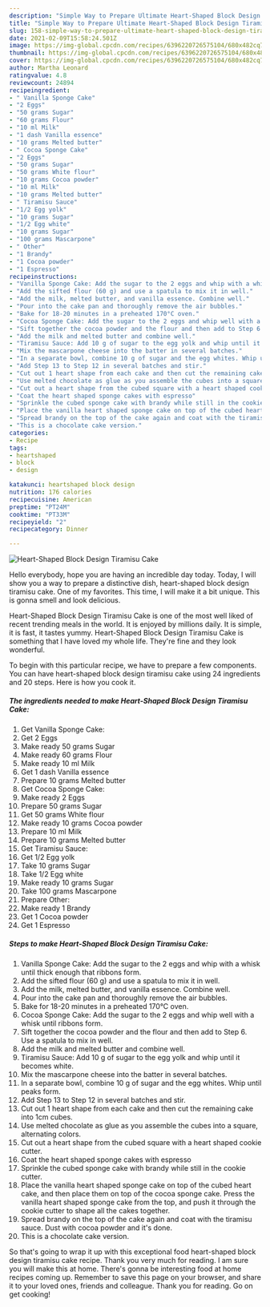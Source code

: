 ```yaml
---
description: "Simple Way to Prepare Ultimate Heart-Shaped Block Design Tiramisu Cake"
title: "Simple Way to Prepare Ultimate Heart-Shaped Block Design Tiramisu Cake"
slug: 158-simple-way-to-prepare-ultimate-heart-shaped-block-design-tiramisu-cake
date: 2021-02-09T15:58:24.501Z
image: https://img-global.cpcdn.com/recipes/6396220726575104/680x482cq70/heart-shaped-block-design-tiramisu-cake-recipe-main-photo.jpg
thumbnail: https://img-global.cpcdn.com/recipes/6396220726575104/680x482cq70/heart-shaped-block-design-tiramisu-cake-recipe-main-photo.jpg
cover: https://img-global.cpcdn.com/recipes/6396220726575104/680x482cq70/heart-shaped-block-design-tiramisu-cake-recipe-main-photo.jpg
author: Martha Leonard
ratingvalue: 4.8
reviewcount: 24894
recipeingredient:
- " Vanilla Sponge Cake"
- "2 Eggs"
- "50 grams Sugar"
- "60 grams Flour"
- "10 ml Milk"
- "1 dash Vanilla essence"
- "10 grams Melted butter"
- " Cocoa Sponge Cake"
- "2 Eggs"
- "50 grams Sugar"
- "50 grams White flour"
- "10 grams Cocoa powder"
- "10 ml Milk"
- "10 grams Melted butter"
- " Tiramisu Sauce"
- "1/2 Egg yolk"
- "10 grams Sugar"
- "1/2 Egg white"
- "10 grams Sugar"
- "100 grams Mascarpone"
- " Other"
- "1 Brandy"
- "1 Cocoa powder"
- "1 Espresso"
recipeinstructions:
- "Vanilla Sponge Cake: Add the sugar to the 2 eggs and whip with a whisk until thick enough that ribbons form."
- "Add the sifted flour (60 g) and use a spatula to mix it in well."
- "Add the milk, melted butter, and vanilla essence. Combine well."
- "Pour into the cake pan and thoroughly remove the air bubbles."
- "Bake for 18-20 minutes in a preheated 170°C oven."
- "Cocoa Sponge Cake: Add the sugar to the 2 eggs and whip well with a whisk until ribbons form."
- "Sift together the cocoa powder and the flour and then add to Step 6. Use a spatula to mix in well."
- "Add the milk and melted butter and combine well."
- "Tiramisu Sauce: Add 10 g of sugar to the egg yolk and whip until it becomes white."
- "Mix the mascarpone cheese into the batter in several batches."
- "In a separate bowl, combine 10 g of sugar and the egg whites. Whip until peaks form."
- "Add Step 13 to Step 12 in several batches and stir."
- "Cut out 1 heart shape from each cake and then cut the remaining cake into 1cm cubes."
- "Use melted chocolate as glue as you assemble the cubes into a square, alternating colors."
- "Cut out a heart shape from the cubed square with a heart shaped cookie cutter."
- "Coat the heart shaped sponge cakes with espresso"
- "Sprinkle the cubed sponge cake with brandy while still in the cookie cutter."
- "Place the vanilla heart shaped sponge cake on top of the cubed heart cake, and then place them on top of the cocoa sponge cake. Press the vanilla heart shaped sponge cake from the top, and push it through the cookie cutter to shape all the cakes together."
- "Spread brandy on the top of the cake again and coat with the tiramisu sauce. Dust with cocoa powder and it&#39;s done."
- "This is a chocolate cake version."
categories:
- Recipe
tags:
- heartshaped
- block
- design

katakunci: heartshaped block design 
nutrition: 176 calories
recipecuisine: American
preptime: "PT24M"
cooktime: "PT33M"
recipeyield: "2"
recipecategory: Dinner

---
```



![Heart-Shaped Block Design Tiramisu Cake](https://img-global.cpcdn.com/recipes/6396220726575104/680x482cq70/heart-shaped-block-design-tiramisu-cake-recipe-main-photo.jpg)

Hello everybody, hope you are having an incredible day today. Today, I will show you a way to prepare a distinctive dish, heart-shaped block design tiramisu cake. One of my favorites. This time, I will make it a bit unique. This is gonna smell and look delicious.

Heart-Shaped Block Design Tiramisu Cake is one of the most well liked of recent trending meals in the world. It is enjoyed by millions daily. It is simple, it is fast, it tastes yummy. Heart-Shaped Block Design Tiramisu Cake is something that I have loved my whole life. They're fine and they look wonderful.




To begin with this particular recipe, we have to prepare a few components. You can have heart-shaped block design tiramisu cake using 24 ingredients and 20 steps. Here is how you cook it.

<!--inarticleads1-->

##### The ingredients needed to make Heart-Shaped Block Design Tiramisu Cake:

1. Get  Vanilla Sponge Cake:
1. Get 2 Eggs
1. Make ready 50 grams Sugar
1. Make ready 60 grams Flour
1. Make ready 10 ml Milk
1. Get 1 dash Vanilla essence
1. Prepare 10 grams Melted butter
1. Get  Cocoa Sponge Cake:
1. Make ready 2 Eggs
1. Prepare 50 grams Sugar
1. Get 50 grams White flour
1. Make ready 10 grams Cocoa powder
1. Prepare 10 ml Milk
1. Prepare 10 grams Melted butter
1. Get  Tiramisu Sauce:
1. Get 1/2 Egg yolk
1. Take 10 grams Sugar
1. Take 1/2 Egg white
1. Make ready 10 grams Sugar
1. Take 100 grams Mascarpone
1. Prepare  Other:
1. Make ready 1 Brandy
1. Get 1 Cocoa powder
1. Get 1 Espresso




<!--inarticleads2-->

##### Steps to make Heart-Shaped Block Design Tiramisu Cake:

1. Vanilla Sponge Cake: Add the sugar to the 2 eggs and whip with a whisk until thick enough that ribbons form.
1. Add the sifted flour (60 g) and use a spatula to mix it in well.
1. Add the milk, melted butter, and vanilla essence. Combine well.
1. Pour into the cake pan and thoroughly remove the air bubbles.
1. Bake for 18-20 minutes in a preheated 170°C oven.
1. Cocoa Sponge Cake: Add the sugar to the 2 eggs and whip well with a whisk until ribbons form.
1. Sift together the cocoa powder and the flour and then add to Step 6. Use a spatula to mix in well.
1. Add the milk and melted butter and combine well.
1. Tiramisu Sauce: Add 10 g of sugar to the egg yolk and whip until it becomes white.
1. Mix the mascarpone cheese into the batter in several batches.
1. In a separate bowl, combine 10 g of sugar and the egg whites. Whip until peaks form.
1. Add Step 13 to Step 12 in several batches and stir.
1. Cut out 1 heart shape from each cake and then cut the remaining cake into 1cm cubes.
1. Use melted chocolate as glue as you assemble the cubes into a square, alternating colors.
1. Cut out a heart shape from the cubed square with a heart shaped cookie cutter.
1. Coat the heart shaped sponge cakes with espresso
1. Sprinkle the cubed sponge cake with brandy while still in the cookie cutter.
1. Place the vanilla heart shaped sponge cake on top of the cubed heart cake, and then place them on top of the cocoa sponge cake. Press the vanilla heart shaped sponge cake from the top, and push it through the cookie cutter to shape all the cakes together.
1. Spread brandy on the top of the cake again and coat with the tiramisu sauce. Dust with cocoa powder and it&#39;s done.
1. This is a chocolate cake version.




So that's going to wrap it up with this exceptional food heart-shaped block design tiramisu cake recipe. Thank you very much for reading. I am sure you will make this at home. There's gonna be interesting food at home recipes coming up. Remember to save this page on your browser, and share it to your loved ones, friends and colleague. Thank you for reading. Go on get cooking!
